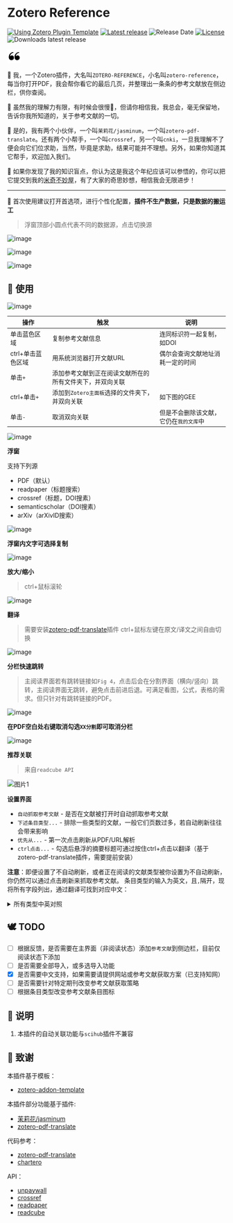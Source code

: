 # Zotero Reference


[![Using Zotero Plugin Template](https://img.shields.io/badge/Using-Zotero%20Plugin%20Template-blue?style=flat-round&logo=github)](https://github.com/windingwind/zotero-plugin-template)
[![Latest release](https://img.shields.io/github/v/release/MuiseDestiny/zotero-reference)](https://github.com/MuiseDestiny/zotero-reference/releases)
![Release Date](https://img.shields.io/github/release-date/MuiseDestiny/zotero-reference?color=9cf)
[![License](https://img.shields.io/github/license/MuiseDestiny/zotero-reference)](https://github.com/MuiseDestiny/zotero-reference/blob/master/LICENSE)
![Downloads latest release](https://img.shields.io/github/downloads/MuiseDestiny/zotero-reference/latest/total?color=yellow)


![Reference](addon/chrome/content/icons/favicon.png)

🎉 我，一个Zotero插件，大名叫`ZOTERO-REFERENCE`，小名叫`zotero-reference`，每当你打开PDF，我会帮你看它的最后几页，并整理出一条条的参考文献放在侧边栏，供你查阅。

🐇 虽然我的理解力有限，有时候会很慢🐌，但请你相信我，我总会，毫无保留地，告诉你我所知道的，关于参考文献的一切。

👻 是的，我有两个小伙伴，一个叫`茉莉花/jasminum`，一个叫`zotero-pdf-translate`。还有两个小帮手，一个叫`crossref`，另一个叫`cnki`，一旦我理解不了便会向它们位求助，当然，毕竟是求助，结果可能并不理想。另外，如果你知道其它帮手，欢迎加入我们。

👋 如果你发现了我的知识盲点，你认为这是我这个年纪应该可以参悟的，你可以把它提交到我的[米奇不妙屋](https://github.com/MuiseDestiny/zotero-reference/issues/6)，有了大家的奇思妙想，相信我会无限进步！

--- 

🎈 首次使用建议打开首选项，进行个性化配置，**插件不生产数据，只是数据的搬运工**

> 浮窗顶部小圆点代表不同的数据源，点击切换源

![image](https://user-images.githubusercontent.com/51939531/217991811-44d2e6f3-4f55-4517-9d18-0d0cf19e914e.png)

![image](https://user-images.githubusercontent.com/51939531/217991894-b81f66f8-749c-478c-9012-62943145c1c7.png)

![image](https://user-images.githubusercontent.com/51939531/217991933-2aa121ac-a98e-4dff-875f-d7d543283b05.png)


## 👋 使用

![image](https://user-images.githubusercontent.com/51939531/208303590-dfe6f3cf-cd48-4afe-90a0-9cce6ff5f9cb.png)

|操作|触发|说明|
|--|--|--|
|单击蓝色区域|复制参考文献信息|连同标识符一起复制，如DOI|
|ctrl+单击蓝色区域|用系统浏览器打开文献URL|偶尔会查询文献地址消耗一定的时间|
|单击`+`|添加参考文献到正在阅读文献所在的所有文件夹下，并双向关联||
|ctrl+单击`+`|添加到`Zotero主面板`选择的文件夹下，并双向关联|如下图的GEE|
|单击`-`|取消双向关联|但是不会删除该文献，它仍在`我的文库`中|

![image](https://user-images.githubusercontent.com/51939531/208303399-0dc09046-997c-4809-8639-9100001e6002.png)


**浮窗**

支持下列源
* PDF（默认）
* readpaper（标题搜索）
* crossref（标题，DOI搜素）
* semanticscholar（DOI搜素）
* arXiv（arXivID搜索）

![image](https://user-images.githubusercontent.com/51939531/217994089-100d5d20-8a6b-42ec-ad9b-5550cf354366.png)

**浮窗内文字可选择复制**

![image](https://user-images.githubusercontent.com/51939531/217994406-64e96f4e-68bf-49bf-bda3-f6fe4a003df9.png)

**放大/缩小**

> ctrl+鼠标滚轮

![image](https://user-images.githubusercontent.com/51939531/217994453-686cc320-d2bf-49dc-be73-6b95cd5cdbfb.png)

**翻译**
> 需要安装[zotero-pdf-translate](https://github.com/windingwind/zotero-pdf-translate)插件
> ctrl+鼠标左键在原文/译文之间自由切换

![image](https://user-images.githubusercontent.com/51939531/217994498-87ce1191-407f-45e1-bf97-ddd178375d07.png)

**分栏快速跳转**
> 主阅读界面若有跳转链接如`Fig 4`，点击后会在分割界面（横向/竖向）跳转，主阅读界面无跳转，避免点击前进后退。可满足看图，公式，表格的需求。但只针对有跳转链接的PDF。

![image](https://user-images.githubusercontent.com/51939531/209768934-c959f54c-09d2-47e9-871c-defe42074afe.png)

**在PDF空白处右键取消勾选`XX分割`即可取消分栏**

![image](https://user-images.githubusercontent.com/51939531/215972501-3090e93f-e09c-47ff-817c-874419154429.png)

**推荐关联**
> 来自`readcube API`

![图片1](https://user-images.githubusercontent.com/51939531/209890021-14b421a6-f5d8-476f-801f-294a8104f95f.png)

**设置界面**

- `自动抓取参考文献` - 是否在文献被打开时自动抓取参考文献
- `下述条目类型...` - 排除一些类型的文献，一般它们页数过多，若自动刷新往往会带来影响
- `优先从...` - 第一次点击刷新从PDF/URL解析
- `ctrl点击...` - 勾选后悬浮的摘要标题可通过按住ctrl+点击以翻译（基于zotero-pdf-translate插件，需要提前安装）

**注意**：即便设置了不自动刷新，或者正在阅读的文献类型被你设置为不自动刷新，你仍然可以通过点击刷新来抓取参考文献。
条目类型的输入为英文，且`,`隔开，现将所有字段列出，通过翻译可找到对应中文：
<details>
<summary>所有类型中英对照</summary>
  
  ```
  note=笔记
  annotation=注释
  attachment=附件
  book=图书
  bookSection=图书章节
  journalArticle=期刊文章
  magazineArticle=杂志文章
  newspaperArticle=报纸文章
  thesis=学位论文
  letter=信件
  manuscript=手稿
  interview=采访稿
  film=电影
  artwork=艺术品
  webpage=网页
  report=报告
  bill=法案
  case=司法案例
  hearing=听证会
  patent=专利
  statute=法律
  email=E-mail
  map=地图
  blogPost=博客帖子
  instantMessage=即时讯息
  forumPost=论坛帖子
  audioRecording=音频
  presentation=演示文档
  videoRecording=视频
  tvBroadcast=电视广播
  radioBroadcast=电台广播
  podcast=播客
  computerProgram=软件
  conferencePaper=会议论文
  document=文档
  encyclopediaArticle=百科全书文章
  dictionaryEntry=词条
  preprint=预印本
  ```
  
</details>

## 🕊️ TODO
- [ ] 根据反馈，是否需要在主界面（非阅读状态）添加`参考文献`到侧边栏，目前仅阅读状态下添加
- [ ] 是否需要全部导入，或多选导入功能
- [x] 是否需要中文支持，如果需要请提供网站或参考文献获取方案（已支持知网）
- [ ] 是否需要针对特定期刊改变参考文献获取策略
- [ ] 根据条目类型改变参考文献条目图标

## 👋 说明

1. 本插件的自动关联功能与`scihub`插件不兼容

## 🍭 致谢

本插件基于模板：

- [zotero-addon-template](https://github.com/windingwind/zotero-addon-template)

本插件部分功能基于插件:

- [茉莉花/jasminum](https://github.com/l0o0/jasminum)
- [zotero-pdf-translate](https://github.com/windingwind/zotero-pdf-translate)

代码参考：

- [zotero-pdf-translate](https://github.com/windingwind/zotero-pdf-translate)
- [chartero](https://github.com/volatile-static/Chartero)

API：
- [unpaywall](https://api.unpaywall.org/)
- [crossref](https://github.com/CrossRef/rest-api-doc)
- [readpaper](https://readpaper.com/)
- [readcube](https://www.readcube.com/)
